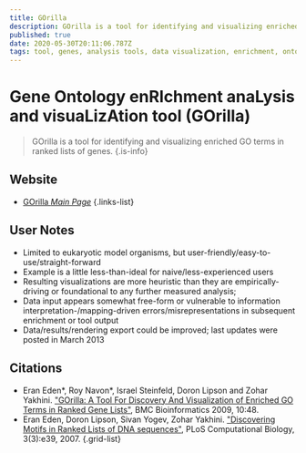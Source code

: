 ```yaml
---
title: GOrilla
description: GOrilla is a tool for identifying and visualizing enriched GO terms in ranked lists of genes.
published: true
date: 2020-05-30T20:11:06.787Z
tags: tool, genes, analysis tools, data visualization, enrichment, ontology
---
```


# Gene Ontology enRIchment anaLysis and visuaLizAtion tool (GOrilla)

> GOrilla is a tool for identifying and visualizing enriched GO terms in ranked lists of genes.
{.is-info}



## Website

- [GOrilla *Main Page*](http://cbl-gorilla.cs.technion.ac.il/)
{.links-list}

## User Notes
- Limited to eukaryotic model organisms, but user-friendly/easy-to-use/straight-forward
- Example is a little less-than-ideal for naive/less-experienced users
- Resulting visualizations are more heuristic than they are empirically-driving or foundational to any further measured analysis;
- Data input appears somewhat free-form or vulnerable to information interpretation-/mapping-driven errors/misrepresentations in subsequent enrichment or tool output
- Data/results/rendering export could be improved; last updates were posted in March 2013

## Citations

- Eran Eden*, Roy Navon*, Israel Steinfeld, Doron Lipson and Zohar Yakhini. ["GOrilla: A Tool For Discovery And Visualization of Enriched GO Terms in Ranked Gene Lists"](https://bmcbioinformatics.biomedcentral.com/articles/10.1186/1471-2105-10-48), BMC Bioinformatics 2009, 10:48.
- Eran Eden, Doron Lipson, Sivan Yogev, Zohar Yakhini. ["Discovering Motifs in Ranked Lists of DNA sequences"](https://www.ncbi.nlm.nih.gov/pmc/articles/PMC1829477/), PLoS Computational Biology, 3(3):e39, 2007.
{.grid-list}